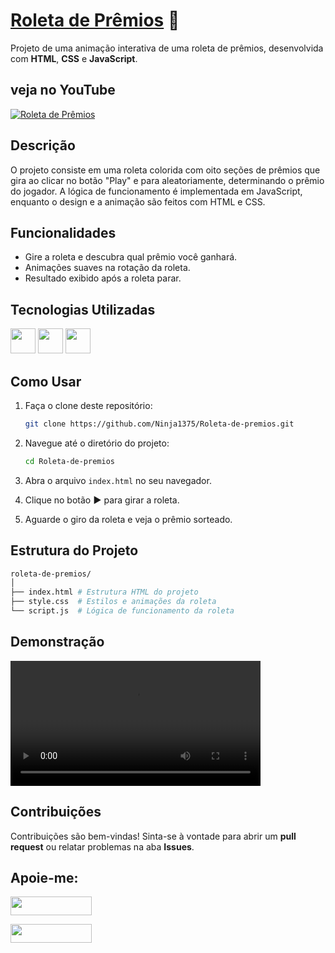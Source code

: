 # [Roleta de Prêmios](https://ninja1375.github.io/Roleta-de-premios/) 🎯

Projeto de uma animação interativa de uma roleta de prêmios, desenvolvida com **HTML**, **CSS** e **JavaScript**. 

## veja no YouTube 

[![Roleta de Prêmios](https://img.youtube.com/vi/mIT4R9X78qA/maxresdefault.jpg)](https://www.youtube.com/watch?v=mIT4R9X78qA)  

## Descrição

O projeto consiste em uma roleta colorida com oito seções de prêmios que gira ao clicar no botão "Play" e para aleatoriamente, determinando o prêmio do jogador. A lógica de funcionamento é implementada em JavaScript, enquanto o design e a animação são feitos com HTML e CSS.

## Funcionalidades

- Gire a roleta e descubra qual prêmio você ganhará.
- Animações suaves na rotação da roleta.
- Resultado exibido após a roleta parar.

## Tecnologias Utilizadas

<a href="https://programartudo.blogspot.com/2024/11/html-tudo-o-que-precisa-para-comecar.html" target="_blank"><img loading="lazy" src="https://cdn.jsdelivr.net/gh/devicons/devicon/icons/html5/html5-original.svg" width="40" height="40"/></a> <a href="https://programartudo.blogspot.com/2024/11/css-como-dar-estilo-ao-teu-website.html" target="_blank"><img loading="lazy" src="https://cdn.jsdelivr.net/gh/devicons/devicon/icons/css3/css3-original.svg" width="40" height="40"/></a> <a href="https://programartudo.blogspot.com/2024/11/javascript-linguagem-dinamica-da-web.html" target="_blank"><img loading="lazy" src="https://cdn.jsdelivr.net/gh/devicons/devicon/icons/javascript/javascript-original.svg" width="40" height="40"/></a>

## Como Usar

1. Faça o clone deste repositório:
   ```bash
   git clone https://github.com/Ninja1375/Roleta-de-premios.git
   ```

2. Navegue até o diretório do projeto:

   ```bash
   cd Roleta-de-premios
   ```

3. Abra o arquivo `index.html` no seu navegador.

4. Clique no botão **►** para girar a roleta.

5. Aguarde o giro da roleta e veja o prêmio sorteado.

## Estrutura do Projeto

```bash
roleta-de-premios/
│
├── index.html # Estrutura HTML do projeto
├── style.css  # Estilos e animações da roleta
└── script.js  # Lógica de funcionamento da roleta
```

## Demonstração 

<video src="https://github.com/user-attachments/assets/557796d8-2ef9-4af8-aeae-544e90b5a047" controls width="400"></video>

## Contribuições

Contribuições são bem-vindas! Sinta-se à vontade para abrir um **pull request** ou relatar problemas na aba **Issues**.

## Apoie-me:

<a href="https://buymeacoffee.com/antonio13" target="_blank"><img loading="lazy" src="https://img.buymeacoffee.com/button-api/?text=Buy%20me%20a%20coffee&emoji=&slug=seu_nome_de_usuario&button_colour=FFDD00&font_colour=000000&font_family=Cookie&outline_colour=000000&coffee_colour=ffffff" width="130" height="30"></a>

<a href="https://www.paypal.com/donate/?hosted_button_id=DN574F28FYUNG" target="_blank"><img loading="lazy" src="https://upload.wikimedia.org/wikipedia/commons/b/b5/PayPal.svg" width="130" height="30"></a>

